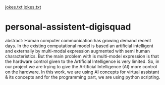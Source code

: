 
[jokes.txt](https://github.com/Valliammai-lang/personal-assistent-digisquad/files/6369085/jokes.txt)
[jokes.txt](https://github.com/Valliammai-lang/personal-assistent-digisquad/files/6369086/jokes.txt)
# personal-assistent-digisquad
abstract:
Human computer communication has growing demand recent days. In the existing
computational model is based an artificial intelligent and externally by multi-modal expression augmented with semi human characteristics. But the main problem with is multi-model expression is that the hardware control given to the Artificial Intelligence is very limited. So, in our project we are trying to give the Artificial Intelligence (AI) more control on the hardware. In this work, we are using AI concepts for virtual assistant &amp; its concepts and for the programming part, we are using python scripting. 

